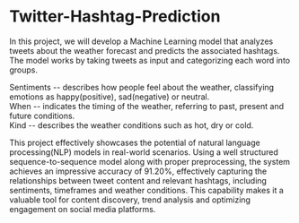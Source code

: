 # Twitter-Hashtag-Prediction
In this project, we will develop a Machine Learning model that analyzes tweets about the weather forecast and predicts the associated hashtags. The model works by taking tweets as input and categorizing each word into groups.

Sentiments -- describes how people feel about the weather, classifying emotions as happy(positive), sad(negative) or neutral.                                   
When -- indicates the timing of the weather, referring to past, present and future conditions.                                                              
Kind -- describes the weather conditions such as hot, dry or cold.

This project effectively showcases the potential of natural language processing(NLP) models in real-world scenarios. Using a well structured sequence-to-sequence model along with proper preprocessing, the system achieves an impressive accuracy of 91.20%, effectively capturing the relationships between tweet content and relevant hashtags, including sentiments, timeframes and weather conditions. This capability makes it a valuable tool for content discovery, trend analysis and optimizing engagement on social media platforms.
